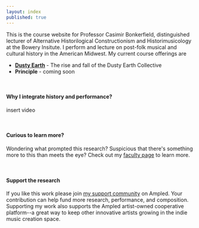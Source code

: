 ```yaml
---
layout: index
published: true
---
```


This is the course website for Professor Casimir Bonkerfield, distinguished lecturer of Alternative Historilogical Constructionism and Historimusicology at the Bowery Insitute. I perform and lecture on post-folk musical and cultural history in the American Midwest.  My current course offerings are
* **[Dusty Earth](/modules/dusty-earth/wasted-summer/)** - The rise and fall of the Dusty Earth Collective
* **Principle** - coming soon

<br>

#### Why I integrate history and performance?

insert video

<br>

#### Curious to learn more?
Wondering what prompted this research? Suspicious that there's something more to this than meets the eye?  Check out my <a href="/about">faculty page</a> to learn more.

<br>

#### Support the research

If you like this work please join <a href="https://www.ampled.com/bonkerfield">my support community</a> on Ampled. Your contribution can help fund more research, performance, and composition. Supporting my work also supports the Ampled artist-owned cooperative platform--a great way to keep other innovative artists growing in the indie music creation space.